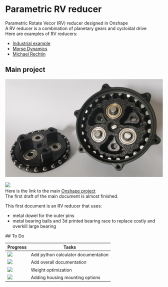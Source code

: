 # Parametric RV reducer

Parametric Rotate Vecor (RV) reducer designed in Onshape  
A RV reducer is a combination of planetary gears and cycloidal drive  
Here are examples of RV reducers:  
- [Industrial example](https://www.youtube.com/watch?v=Ttb4dIUiQWk)
- [Morse Dynamics](https://www.instagram.com/morsedynamics/)
- [Michael Rechtin](https://www.youtube.com/watch?v=IKkw4d7jyu0&t=21s)

## Main project
![Picture of a RV reducer created with this Onshape document](docs/pictures/rv-reducer.jpg)

![](https://geps.dev/progress/80)  
Here is the link to the main [Onshape project](https://cad.onshape.com/documents/2b52985c37cc494e3507f282/w/50bf925fc91c4350ebe27855/e/7928599eb972c3e2a49f81f0?renderMode=0&uiState=686a6db617a27d4a00ee71ca)  
The first draft of the main document is almost finished.

This first document is an RV reducer that uses:
- metal dowel for the outer pins
- metal bearing balls and 3d printed bearing race to replace costly and overkill large bearing


## To Do

| Progress | Tasks |
| --- | --- |
| ![](https://geps.dev/progress/10) | Add python calculator documentation |
| ![](https://geps.dev/progress/10) | Add overall documentation |
| ![](https://geps.dev/progress/0) | Weight optimization |
| ![](https://geps.dev/progress/0) | Adding housing mounting options |
